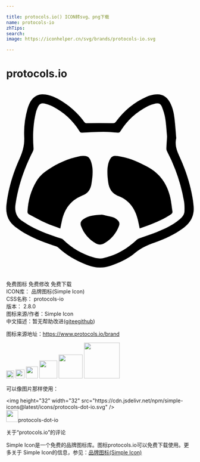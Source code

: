 ```yaml
---

title: protocols.io() ICON转svg、png下载
name: protocols-io
zhTips: 
search: 
image: https://iconhelper.cn/svg/brands/protocols-io.svg

---
```


# protocols.io  <small style="font-size: 60%;font-weight: 100"></small>

<div id="svg" class="svg-wrap">
<svg role="img" xmlns="http://www.w3.org/2000/svg" viewBox="0 0 24 24"><title>protocols.io icon</title><path d="M4.55.928c-.723.046-1.266.47-1.614 1.261a4.653 4.653 0 00-.215.6 11.006 11.006 0 00-.42 3.584c.052 1.007-.187 1.888-.6 2.797C.858 11.024.27 12.967.031 15.004c-.136 1.164.169 2.15 1.13 2.871.41.308.834.603 1.28.855 1.241.702 2.573 1.191 3.924 1.633a.825.825 0 01.297.162c1.12 1.033 2.423 1.75 3.846 2.276 1.011.373 2.005.364 3.015-.01 1.057-.391 2.089-.853 2.944-1.576.76-.642 1.612-1.011 2.527-1.334 1.307-.461 2.566-1.036 3.69-1.871.934-.695 1.413-1.596 1.298-2.778-.023-.238-.04-.476-.076-.712-.3-1.942-.888-3.802-1.705-5.58-.356-.776-.658-1.524-.441-2.403-.075-.856-.128-1.726-.233-2.588-.083-.687-.24-1.364-.574-1.982-.442-.821-1.126-1.164-2.037-1-.32.057-.642.144-.94.273-1.61.698-2.904 1.799-3.949 3.197-.101.137-.195.184-.369.182a190.37 190.37 0 00-3.328-.002c-.144.001-.241-.014-.334-.144-.623-.877-1.389-1.614-2.256-2.246-.735-.536-1.51-1-2.406-1.22a2.601 2.601 0 00-.783-.08zm.096 1.152c.087-.002.183.012.292.04.34.085.685.194.996.357 1.43.746 2.596 1.792 3.443 3.173.088.144.178.186.338.178.904-.042 1.806-.097 2.71-.103.62-.004 1.24.06 1.86.103.163.012.25-.04.336-.182.855-1.387 2.024-2.44 3.469-3.181.304-.156.64-.265.973-.348.431-.107.702.006.863.418.188.484.352.99.43 1.5.123.815.166 1.642.226 2.281-.037.648-.07 1.108-.086 1.569a.68.68 0 00.08.322 21.819 21.819 0 012.174 6.377c.073.416.077.85.064 1.273-.013.481-.324.812-.673 1.1-.873.72-1.888 1.188-2.926 1.602-.714.284-1.452.51-2.174.775-.15.055-.3.148-.418.258-1.224 1.13-2.625 1.94-4.26 2.285-.37.078-.804.014-1.174-.098-1.473-.445-2.788-1.18-3.892-2.27a.692.692 0 00-.272-.148c-1.35-.431-2.684-.905-3.931-1.588-.35-.19-.676-.42-1.014-.632-.81-.51-1.026-1.267-.893-2.166.355-2.387 1.131-4.632 2.235-6.772a.745.745 0 00.07-.375c-.106-1.522-.064-3.034.293-4.525.064-.265.162-.528.281-.774.146-.299.32-.442.58-.449zM13.867 8.8c-.354.04-.539.263-.719.72-.032.083-.06.167-.082.252-.196.782-.121 1.563-.025 2.352.108.89.498 1.492 1.367 1.832 1.379.54 2.11 1.645 2.442 3.047.08.343.148.688.228 1.068.39-.138.764-.265 1.135-.404.998-.373 1.972-.794 2.863-1.39.15-.1.224-.212.195-.393-.091-.586-.142-1.181-.273-1.758-.409-1.806-1.407-3.178-3.08-4.018-.61-.305-1.222-.614-1.861-.845a9.585 9.585 0 00-1.774-.444 1.586 1.586 0 00-.416-.02zM9.66 8.81a2.26 2.26 0 00-.264.035c-1.57.32-2.996.965-4.298 1.892-.489.348-.91.766-1.225 1.282-.727 1.193-1.073 2.5-1.152 3.886-.01.178.053.288.199.364.722.375 1.433.777 2.172 1.117.583.268 1.2.462 1.824.697.083-.39.15-.737.23-1.08.331-1.402 1.073-2.48 2.436-3.06.05-.021.093-.052.143-.069.723-.249 1.069-.77 1.185-1.516.143-.919.259-1.829-.03-2.736-.221-.7-.494-.872-1.22-.812zm2.594 7.502c-.96.045-1.653.137-2.274.505-.426.254-.559.555-.396.979.366.952.999 1.69 1.89 2.19.33.184.685.193 1.02.011.918-.499 1.554-1.252 1.928-2.22.14-.365.044-.626-.274-.864-.147-.11-.312-.219-.486-.266-.544-.146-1.096-.263-1.408-.335Z"/></svg>
</div>
<detail full-name='protocols-io'></detail>

<div class="detail-page">
<p>
<span><span class="badge-success badge">免费图标</span> <span class="badge-success badge">免费修改</span>  <span class="badge-success badge">免费下载</span> </span>
<br/>
<span>
ICON库：
<span class="badge-secondary badge">品牌图标(Simple Icon)</span> 
</span>
<br/>
<span>
CSS名称：
<span class="badge-secondary badge">protocols-io</span> 
</span>

<br/>
<span>
版本：
<span class="badge-secondary badge">2.8.0</span> 
</span>
<br/>
<span>图标来源/作者：<span class="badge-light badge">Simple Icon</span></span> 
<br/>
<span class="zh-detail">中文描述：暂无<span class="help-link"><span>帮助改进</span>(<a href="https://gitee.com/liuwave/icon-helper/edit/master/json/brands/protocols-io.json" target="_blank" rel="noopener noreferrer">gitee</a><a href="https://github.com/liuwave/icon-helper/edit/master/json/brands/protocols-io.json" target="_blank" rel="noopener noreferrer">github</a></span>)</span><br/>
</p>
</div><div class="description description alert alert-light"><p>图标来源地址：<a href="https://www.protocols.io/brand" target="_blank" rel="noopener noreferrer">https://www.protocols.io/brand</a></p></div>
<div class="alert alert-dark">
<img height="21" width="21" src="https://cdn.jsdelivr.net/npm/simple-icons@latest/icons/protocols-dot-io.svg" />
<img height="24" width="24" src="https://cdn.jsdelivr.net/npm/simple-icons@latest/icons/protocols-dot-io.svg" />
<img height="32" width="32" src="https://cdn.jsdelivr.net/npm/simple-icons@latest/icons/protocols-dot-io.svg" />
<img height="48" width="48" src="https://cdn.jsdelivr.net/npm/simple-icons@latest/icons/protocols-dot-io.svg" />
<img height="64" width="64" src="https://cdn.jsdelivr.net/npm/simple-icons@latest/icons/protocols-dot-io.svg" />
<img height="96" width="96" src="https://cdn.jsdelivr.net/npm/simple-icons@latest/icons/protocols-dot-io.svg" />

</div>
<div>
  <p>可以像图片那样使用：    
  </p>
  <div class="alert alert-primary" style="font-size: 14px">
    &lt;img height="32" width="32" src="https://cdn.jsdelivr.net/npm/simple-icons@latest/icons/protocols-dot-io.svg" /&gt;
    <copy-btn content='<img height="32" width="32" src="https://cdn.jsdelivr.net/npm/simple-icons@latest/icons/protocols-dot-io.svg" />'></copy-btn>
  </div>
  <div class="alert alert-secondary">
    <img height="32" width="32" src="https://cdn.jsdelivr.net/npm/simple-icons@latest/icons/protocols-dot-io.svg" />protocols-dot-io
    <copy-btn content="protocols-dot-io" btn-title="复制图标名称"></copy-btn>
  </div>
</div>

<Vssue title="关于“protocols.io”的评论" >关于“protocols.io”的评论</Vssue>


<div><p>Simple Icon是一个免费的品牌图标库。图标protocols.io可以免费下载使用。更多关于  Simple Icon的信息，参见：<a target="_blank" href="https://iconhelper.cn/brands.html">品牌图标(Simple Icon)</a>
</p></div>
